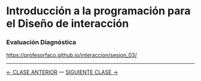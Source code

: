 # Introducción a la programación para el Diseño de interacción

### Evaluación Diagnóstica

https://profesorfaco.github.io/interaccion/sesion_03/

- - - - - - - 

[← CLASE ANTERIOR](https://github.com/profesorfaco/interaccion/tree/main/sesion_02) — [SIGUIENTE CLASE →](https://github.com/profesorfaco/interaccion/tree/main/sesion_04)

